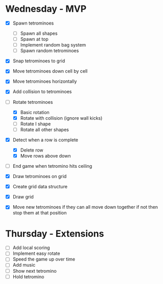 # Wednesday - MVP
- [x] Spawn tetrominoes
    - [ ] Spawn all shapes
    - [ ] Spawn at top
    - [ ] Implement random bag system
    - [ ] Spawn random tetrominoes
- [x] Snap tetrominoes to grid
- [x] Move tetrominoes down cell by cell
- [x] Move tetrominoes horizontally
- [x] Add collision to tetrominoes
- [ ] Rotate tetrominoes
    - [x] Basic rotation
    - [x] Rotate with collision (ignore wall kicks)
    - [ ] Rotate I shape
    - [ ] Rotate all other shapes
- [x] Detect when a row is complete
    - [x] Delete row
    - [x] Move rows above down
- [ ] End game when tetromino hits ceiling
- [x] Draw tetrominoes on grid
- [x] Create grid data structure
- [x] Draw grid

- [x] Move new tetrominoes if they can all move down together if not then stop them at that position

# Thursday - Extensions
- [ ] Add local scoring
- [ ] Implement easy rotate
- [ ] Speed the game up over time
- [ ] Add music
- [ ] Show next tetromino
- [ ] Hold tetromino